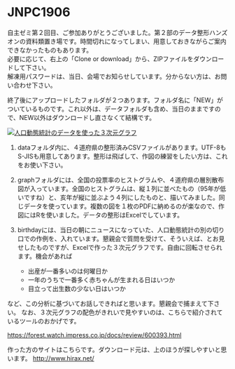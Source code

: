 # JNPC1906
自主ゼミ第２回目、ご参加ありがとうございました。第２部のデータ整形ハンズオンの資料類置き場です。時間切れになってしまい、用意しておきながらご案内できなかったものもあります。  
必要に応じて、右上の「Clone or download」から、ZIPファイルをダウンロードして下さい。  
解凍用パスワードは、当日、会場でお知らせしています。分からない方は、お問い合わせ下さい。  

終了後にアップロードしたフォルダが２つあります。フォルダ名に「NEW」がついているものです。これ以外は、データフォルダも含め、当日のままですので、NEW以外はダウンロードし直さなくて結構です。  
  
[![人口動態統計のデータを使った３次元グラフ](https://user-images.githubusercontent.com/26524795/59205071-fd490d80-8bdc-11e9-8b4f-abb9510908a9.PNG)](https://github.com/nishioWU/JNPC1906/blob/master/NEW_birthday/birthday_&_rate.xlsx)
  
1. dataフォルダ内に、４道府県の整形済みCSVファイルがあります。UTF-8もS-JISも用意してあります。整形は飛ばして、作図の練習をしたい方は、これをお使い下さい。  
1. graphフォルダには、全国の投票率のヒストグラムや、４道府県の層別散布図が入っています。全国のヒストグラムは、縦１列に並べたもの（95年が低いですね）と、亥年が縦に並ぶよう４列にしたものと、描いてみました。同じデータを使っています。複数の図を１枚のPDFに納めるのが楽なので、作図にはRを使いました。データの整形はExcelでしています。
1. birthdayには、当日の朝にニュースになっていた、人口動態統計の別の切り口での作例を、入れています。懇親会で質問を受けて、そういえば、とお見せしたものですが、Excelで作った３次元グラフです。自由に回転させられます。機会があれば  

    -  出産が一番多いのは何曜日か
    -  一年のうちで一番多く赤ちゃんが生まれる日はいつか
    -  目立って出生数の少ない日はいつか

など、この分析に基づいてお話しできればと思います。懇親会で捕まえて下さい。
なお、３次元グラフの配色がきれいで見やすいのは、こちらで紹介されているツールのおかげです。　　

https://forest.watch.impress.co.jp/docs/review/600393.html

作った方のサイトはこちらです。ダウンロード元は、上のほうが探しやすいと思います。
http://www.hirax.net/

